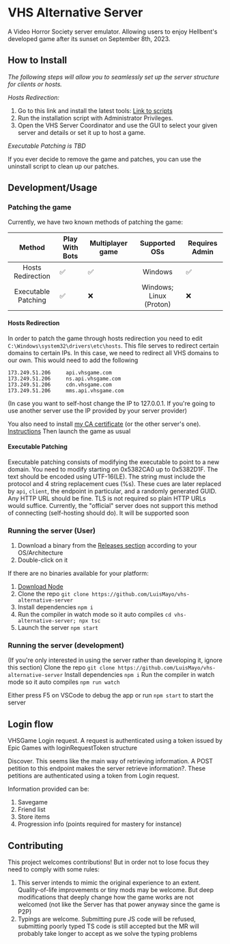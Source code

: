# VHS Alternative Server
A Video Horror Society server emulator. Allowing users to enjoy Hellbent's developed game after its sunset on September 8th, 2023.

## How to Install
_The following steps will allow you to seamlessly set up the server structure for clients or hosts._

_Hosts Redirection:_
1. Go to this link and install the latest tools: [Link to scripts](https://github.com/SkelXton/VHS-Redirector-Scripts/releases/latest)
2. Run the installation script with Administrator Privileges.
3. Open the VHS Server Coordinator and use the GUI to select your given server and details or set it up to host a game.

_Executable Patching is TBD_

If you ever decide to remove the game and patches, you can use the uninstall script to clean up our patches.

## Development/Usage
### Patching the game
Currently, we have two known methods of patching the game:

|       Method      | Play With Bots | Multiplayer game |      Supported OSs      | Requires Admin |
|:-----------------:|----------------|------------------|:-----------------------:|----------------|
| Hosts Redirection |        ✅       |         ✅        |         Windows         |        ✅       |
| Executable Patching      |        ✅       |         ❌        | Windows; Linux (Proton) |        ❌       |

#### Hosts Redirection
In order to patch the game through hosts redirection you need to edit `C:\Windows\system32\drivers\etc\hosts`.
This file serves to redirect certain domains to certain IPs. In this case, we need to redirect all VHS domains to our own. This would need to add the following
```
173.249.51.206     api.vhsgame.com
173.249.51.206     ns.api.vhsgame.com
173.249.51.206     cdn.vhsgame.com
173.249.51.206     mms.api.vhsgame.com
```
(In case you want to self-host change the IP to 127.0.0.1. If you're going to use another server use the IP provided by your server provider)

You also need to install [my CA certificate](https://github.com/LuisMayo/vhs-alternative-server/raw/main/LuigiDevGoodCA.crt) (or the other server's one). [Instructions](https://community.spiceworks.com/how_to/1839-installing-self-signed-ca-certificate-in-windows)
Then launch the game as usual

#### Executable Patching
Executable patching consists of modifying the executable to point to a new domain. You need to modify starting on 0x5382CA0 up to 0x5382D1F. The text should be encoded using UTF-16(LE). The string must include the protocol and 4 string replacement cues (%s). These cues are later replaced by `api`, `client`, the endpoint in particular, and a randomly generated GUID. Any HTTP URL should be fine. TLS is not required so plain HTTP URLs would suffice.
Currently, the "official" server does not support this method of connecting (self-hosting should do). It will be supported soon

### Running the server (User)
1. Download a binary from the [Releases section](https://github.com/LuisMayo/vhs-alternative-server/releases) according to your OS/Architecture
2. Double-click on it

If there are no binaries available for your platform:
1. [Download Node](https://nodejs.org/)
2.  Clone the repo
 `git clone https://github.com/LuisMayo/vhs-alternative-server`
3. Install dependencies
 `npm i`
4. Run the compiler in watch mode so it auto compiles
 `cd vhs-alternative-server; npx tsc`
5. Launch the server
 `npm start`


### Running the server (development)
(If you're only interested in using the server rather than developing it, ignore this section)
 Clone the repo
 `git clone https://github.com/LuisMayo/vhs-alternative-server`
 Install dependencies
 `npm i`
 Run the compiler in watch mode so it auto compiles
 `npm run watch`

 Either press F5 on VSCode to debug the app or run `npm start` to start the server

 
 

## Login flow
VHSGame Login request. A request is authenticated using a token issued by Epic Games with loginRequestToken structure

Discover.
This seems like the main way of retrieving information. A POST petition to this endpoint makes the server retrieve information?. These petitions are authenticated using a token from Login request.

Information provided can be:
1. Savegame
2. Friend list
3. Store items
4. Progression info (points required for mastery for instance)

## Contributing
This project welcomes contributions! But in order not to lose focus they need to comply with some rules:
1. This server intends to mimic the original experience to an extent. Quality-of-life improvements or tiny mods may be welcome. But deep modifications that deeply change how the game works are not welcomed (not like the Server has that power anyway since the game is P2P)
2. Typings are welcome. Submitting pure JS code will be refused, submitting poorly typed TS code is still accepted but the MR will probably take longer to accept as we solve the typing problems
